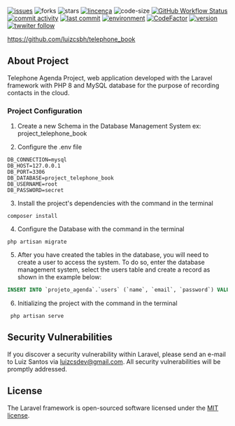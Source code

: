 [![issues](https://img.shields.io/github/issues/luizcsbh/telephone_book)](https://github.com/luizcsbh/telephone_book/issues)
![forks](https://img.shields.io/github/forks/luizcsbh/telephone_book)
![stars](https://img.shields.io/github/stars/luizcsbh/telephone_book)
[![lincença](https://img.shields.io/github/license/luizcsbh/telephone_book)](https://github.com/luizcsbh/telephone_book/blob/master/LICENSE)
![code-size](https://img.shields.io/github/languages/code-size/luizcsbh/telephone_book)
[![GitHub Workflow Status](https://img.shields.io/github/workflow/status/luizcsbhtelephone_book/laravel)](https://github.com/luizcsbh/telephone_book/actions)
[![commit activity](https://img.shields.io/github/commit-activity/m/luizcsbh/telephone_book)](https://github.com/luizcsbh/telephone_book/commits)
[![last commit](https://img.shields.io/github/last-commit/luizcsbh/telephone_book)](https://github.com/luizcsbh/telephone_book/commits)
[![environment](https://img.shields.io/github/deployments/luizcsbh/telephone_book/management-my-finances)](https://github.com/luizcsbh/telephone_book/deployments)
[![CodeFactor](https://www.codefactor.io/repository/github/luizcsbh/telephone_book/badge)](https://www.codefactor.io/repository/github/luizcsbh/telephone_book)
[![version](https://img.shields.io/github/package-json/v/luizcsbh/telephone_book)](https://github.com/luizcsbh/telephone_book/blob/master/package.json)
[![twwiter follow](https://img.shields.io/twitter/follow/luizcs?style=social)](https://twitter.com/luizcs)

https://github.com/luizcsbh/telephone_book
## About Project

Telephone Agenda Project, web application developed with the Laravel framework with PHP 8 and MySQL database
for the purpose of recording contacts in the cloud.

### Project Configuration

1. Create a new Schema in the Database Management System
ex: project_telephone_book

2. Configure the .env file

```env
DB_CONNECTION=mysql
DB_HOST=127.0.0.1
DB_PORT=3306
DB_DATABASE=project_telephone_book
DB_USERNAME=root
DB_PASSWORD=secret
```
3. Install the project's dependencies with the command in the terminal

```composer
composer install
```
4. Configure the Database with the command in the terminal

```laravel
php artisan migrate
```
5. After you have created the tables in the database, you will need to create a user to access the system. To do so, enter the database management system, select the users table and create a record as shown in the example below:
```sql
INSERT INTO `projeto_agenda`.`users` (`name`, `email`, `password`) VALUES ('test', 'test@telephonebook.com', 'test@123');
```
6. Initializing the project with the command in the terminal

```laravel
 php artisan serve
```
## Security Vulnerabilities

If you discover a security vulnerability within Laravel, please send an e-mail to Luiz Santos via [luizcsdev@gmail.com](mailto:luizcsdev@gmail.com). All security vulnerabilities will be promptly addressed.

## License

The Laravel framework is open-sourced software licensed under the [MIT license](https://opensource.org/licenses/MIT).
